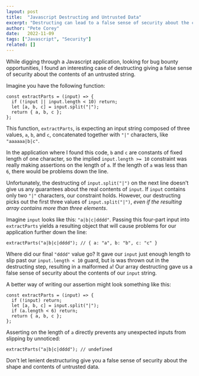 ```yaml
---
layout: post
title:  "Javascript Destructing and Untrusted Data"
excerpt: "Destructing can lead to a false sense of security about the contents of your data."
author: "Pete Corey"
date:   2022-11-09
tags: ["Javascript", "Security"]
related: []
---
```


While digging through a Javascript application, looking for bug bounty opportunities, I found an interesting case of destructing giving a false sense of security about the contents of an untrusted string.

Imagine you have the following function:

```
const extractParts = (input) => {
  if (!input || input.length < 10) return;
  let [a, b, c] = input.split("|");
  return { a, b, c };
};
```

This function, `extractParts`, is expecting an input string composed of three values, `a`, `b`, and `c`, concatenated together with `"|"` characters, like `"aaaaaa|b|c"`.

In the application where I found this code, `b` and `c` are constants of fixed length of one character, so the implied `input.length >= 10` constraint was really making assertions on the length of `a`. If the length of `a` was less than `6`, there would be problems down the line.

Unfortunately, the destructing of `input.split("|")` on the next line doesn't give us any guarantees about the real contents of `input`. If `input` contains only two `"|"` characters, our constraint holds. However, our destructing picks out the first three values of `input.split("|")`, _even if the resulting array contains more than three elements_.

Imagine `input` looks like this: `"a|b|c|dddd"`. Passing this four-part input into `extractParts` yields a resulting object that will cause problems for our application further down the line:

```
extractParts("a|b|c|dddd"); // { a: "a", b: "b", c: "c" }
```

Where did our final `"dddd"` value go? It gave our `input` just enough length to slip past our `input.length < 10` guard, but is was thrown out in the destructing step, resulting in a malformed `a`! Our array destructing gave us a false sense of security about the contents of our `input` string.

A better way of writing our assertion might look something like this:

```
const extractParts = (input) => {
  if (!input) return;
  let [a, b, c] = input.split("|");
  if (a.length < 6) return;
  return { a, b, c };
};
```

Asserting on the length of `a` directly prevents any unexpected inputs from slipping by unnoticed:

```
extractParts("a|b|c|dddd"); // undefined
```

Don't let lenient destructuring give you a false sense of security about the shape and contents of untrusted data.
